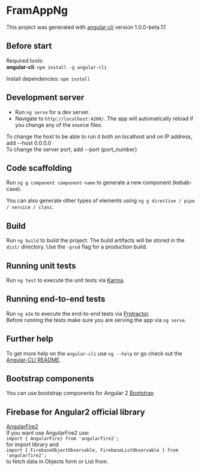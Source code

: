 # FramAppNg

This project was generated with [angular-cli](https://github.com/angular/angular-cli) version 1.0.0-beta.17.

## Before start
Required tools:<br/>
**angular-cli**:&nbsp;`npm install -g angular-cli`

Install dependencies:&nbsp;`npm install`

## Development server
- Run `ng serve` for a dev server.
- Navigate to `http://localhost:4200/`. The app will automatically reload if you change any of the source files.

To change the host to be able to run it both on localhost and on IP address, add --host 0.0.0.0<br/>
To change the server port, add --port {port_number}

## Code scaffolding

Run `ng g component component-name` to generate a new component (kebab-case).

You can also generate other types of elements using `ng g directive / pipe / service / class`.

## Build

Run `ng build` to build the project. The build artifacts will be stored in the `dist/` directory. Use the `-prod` flag for a production build.

## Running unit tests

Run `ng test` to execute the unit tests via [Karma](https://karma-runner.github.io).

## Running end-to-end tests

Run `ng e2e` to execute the end-to-end tests via [Protractor](http://www.protractortest.org/).<br/>
Before running the tests make sure you are serving the app via `ng serve`.

## Further help

To get more help on the `angular-cli` use `ng --help` or go check out the [Angular-CLI README](https://github.com/angular/angular-cli/blob/master/README.md).

## Bootstrap components

You can use bootstrap components for Angular 2
[Bootstrap](https://ng-bootstrap.github.io/#/components/accordion)

## Firebase for Angular2 official library
[AngularFire2](https://github.com/angular/angularfire2)<br/>
If you want use AngularFire2 use:<br/>
`import { AngularFire} from 'angularfire2';`<br/>
for import library and <br/>
`import { FirebaseObjectObservable, FirebaseListObservable } from 'angularfire2';`<br/>
to fetch data in Objects form or List from.<br/>
